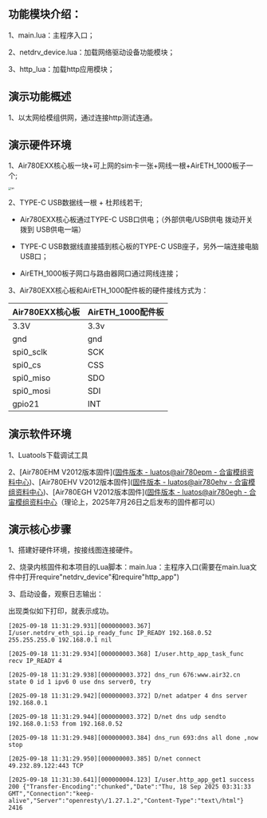 ## 功能模块介绍：

1、main.lua：主程序入口；

2、netdrv_device.lua：加载网络驱动设备功能模块；

3、http_lua：加载http应用模块；

## 演示功能概述

1、以太网给模组供网，通过连接http测试连通。

## 演示硬件环境

1、Air780EXX核心板一块+可上网的sim卡一张+网线一根+AirETH_1000板子一个;

[](https://docs.openLuat.com/cdn/image/780EGH_AirETH1000.jpg)

<img title="" src="https://docs.openLuat.com/cdn/image/780EGH_AirETH1000.jpg" alt="lan" style="zoom:33%;">

2、TYPE-C USB数据线一根 + 杜邦线若干;

* Air780EXX核心板通过TYPE-C USB口供电；（外部供电/USB供电 拨动开关 拨到 USB供电一端）

* TYPE-C USB数据线直接插到核心板的TYPE-C USB座子，另外一端连接电脑USB口；

* AirETH_1000板子网口与路由器网口通过网线连接；

3、Air780EXX核心板和AirETH_1000配件板的硬件接线方式为：

| Air780EXX核心板 | AirETH_1000配件板 |
| ------------ | -------------- |
| 3.3V         | 3.3v           |
| gnd          | gnd            |
| spi0_sclk    | SCK            |
| spi0_cs      | CSS            |
| spi0_miso    | SDO            |
| spi0_mosi    | SDI            |
| gpio21       | INT            |

演示软件环境
------

1、Luatools下载调试工具

2、[Air780EHM V2012版本固件]([固件版本 - luatos@air780epm - 合宙模组资料中心](https://docs.openluat.com/air780epm/luatos/firmware/version/))、[Air780EHV V2012版本固件]([固件版本 - luatos@air780ehv - 合宙模组资料中心](https://docs.openluat.com/air780ehv/luatos/firmware/version/))、[Air780EGH V2012版本固件]([固件版本 - luatos@air780egh - 合宙模组资料中心](https://docs.openluat.com/air780egh/luatos/firmware/version/)（理论上，2025年7月26日之后发布的固件都可以）

## 演示核心步骤

1、搭建好硬件环境，按接线图连接硬件。

2、烧录内核固件和本项目的Lua脚本：main.lua：主程序入口(需要在main.lua文件中打开require"netdrv_device"和require"http_app")

3、启动设备，观察日志输出：

出现类似如下打印，就表示成功。

```
[2025-09-18 11:31:29.931][000000003.367] I/user.netdrv_eth_spi.ip_ready_func IP_READY 192.168.0.52 255.255.255.0 192.168.0.1 nil

[2025-09-18 11:31:29.934][000000003.368] I/user.http_app_task_func recv IP_READY 4 

[2025-09-18 11:31:29.938][000000003.372] dns_run 676:www.air32.cn state 0 id 1 ipv6 0 use dns server0, try

[2025-09-18 11:31:29.942][000000003.372] D/net adatper 4 dns server 192.168.0.1

[2025-09-18 11:31:29.944][000000003.372] D/net dns udp sendto 192.168.0.1:53 from 192.168.0.52

[2025-09-18 11:31:29.948][000000003.384] dns_run 693:dns all done ,now stop

[2025-09-18 11:31:29.950][000000003.385] D/net connect 49.232.89.122:443 TCP

[2025-09-18 11:31:30.641][000000004.123] I/user.http_app_get1 success 200 {"Transfer-Encoding":"chunked","Date":"Thu, 18 Sep 2025 03:31:33 GMT","Connection":"keep-alive","Server":"openresty\/1.27.1.2","Content-Type":"text\/html"} 2416

```
